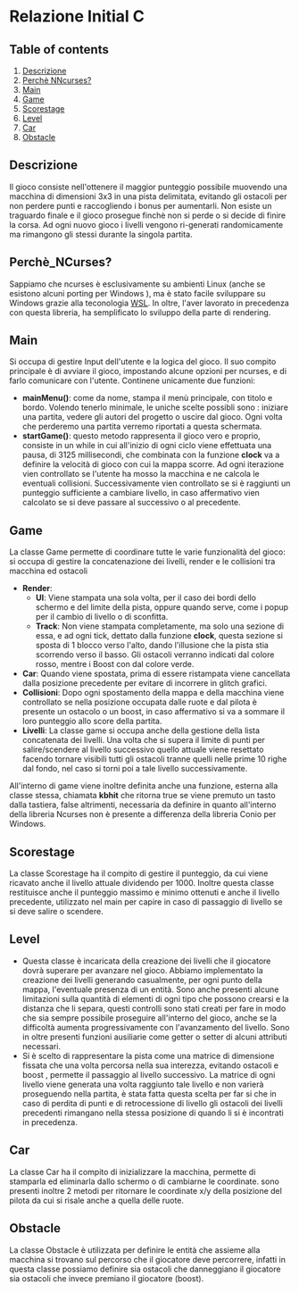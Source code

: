 # Relazione Initial C

## Table of contents
1. [ Descrizione ](#Descrizione)
2. [Perchè NNcurses?](#Perchè_NCurses?)
3. [ Main ](#Main)  
4. [ Game ](#Game)
5. [ Scorestage ](#Scorestage)
6. [ Level ](#Level)
7. [ Car ](#Car)
8. [ Obstacle ](#Obstacle)

## Descrizione
Il gioco consiste nell'ottenere il maggior punteggio possibile muovendo una macchina di dimensioni 3x3 in una pista delimitata, evitando gli ostacoli per non perdere punti e raccogliendo i bonus per aumentarli. Non esiste un traguardo finale e il gioco prosegue finchè non si perde o si decide di finire la corsa. Ad ogni nuovo gioco i livelli vengono ri-generati randomicamente ma rimangono gli stessi durante la singola partita.

## Perchè_NCurses?
Sappiamo che ncurses è esclusivamente su ambienti Linux (anche se esistono alcuni porting per Windows ), ma è stato facile sviluppare su Windows grazie alla teconologia [WSL](https://docs.microsoft.com/it-it/windows/wsl/install-win10). In oltre, l'aver lavorato in precedenza con questa libreria, ha semplificato lo sviluppo della parte di rendering.

## Main
Si occupa di gestire Input dell'utente e la logica del gioco. Il suo compito principale è di avviare il gioco, impostando alcune opzioni per ncurses, e di farlo comunicare con l'utente. Continene unicamente due funzioni:
* **mainMenu()**: come da nome, stampa il menù principale, con titolo e bordo. Volendo tenerlo minimale, le uniche scelte possibli sono : iniziare una partita, vedere gli autori del progetto o uscire dal gioco. Ogni volta che perderemo una partita verremo riportati a questa schermata.
* **startGame()**: questo metodo rappresenta il gioco vero e proprio, consiste in un while in cui all'inizio di ogni ciclo viene effettuata una pausa, di 3125 millisecondi, che combinata con la funzione **clock** va a definire la velocità di gioco con cui la mappa scorre. Ad ogni iterazione vien controllato se l'utente ha mosso la macchina e ne calcola le eventuali collisioni. Successivamente vien controllato se si è raggiunti un punteggio sufficiente a cambiare livello, in caso affermativo vien calcolato se si deve passare al successivo o al precedente.

## Game
La classe Game permette di coordinare tutte le varie funzionalità del gioco: si occupa di gestire la concatenazione dei livelli, render e le collisioni tra macchina ed ostacoli
* **Render**: 
  * **UI**: Viene stampata una sola volta, per il caso dei bordi dello schermo e del limite della pista, oppure quando serve, come i popup per il cambio di livello o di sconfitta.
  * **Track**: Non viene stampata completamente, ma solo una sezione di essa, e ad ogni tick, dettato dalla funzione **clock**, questa sezione si sposta di 1 blocco verso l'alto, dando l'illusione che la pista stia scorrendo verso il basso. Gli ostacoli verranno indicati dal colore rosso, mentre i Boost con dal colore verde.
* **Car**: Quando viene spostata, prima di essere ristampata viene cancellata dalla posizione precedente per evitare di incorrere in glitch grafici.
* **Collisioni**: Dopo ogni spostamento della mappa e della macchina viene controllato se nella posizione occupata dalle ruote e dal pilota è presente un ostacolo o un boost, in caso affermativo si va a sommare il loro punteggio allo score della partita.
* **Livelli**: La classe game si occupa anche della gestione della lista concatenata dei livelli. Una volta che si supera il limite di punti per salire/scendere al livello successivo quello attuale viene resettato facendo tornare visibili tutti gli ostacoli tranne quelli nelle prime 10 righe dal fondo, nel caso si torni poi a tale livello successivamente.

All'interno di game viene inoltre definita anche una funzione, esterna alla classe stessa, chiamata __kbhit__ che ritorna true se viene premuto un tasto dalla tastiera, false altrimenti, necessaria da definire in quanto all'interno della libreria Ncurses non è presente a differenza della libreria Conio per Windows.

## Scorestage
La classe Scorestage ha il compito di gestire il punteggio, da cui viene ricavato anche il livello attuale dividendo per 1000. Inoltre questa classe restituisce anche il punteggio massimo e minimo ottenuti e anche il livello precedente, utilizzato nel main per capire in caso di passaggio di livello se si deve salire o scendere.

## Level
* Questa classe è incaricata della creazione dei livelli che il giocatore dovrà superare per avanzare nel gioco. Abbiamo implementato la creazione dei livelli generando casualmente, per ogni punto della mappa, l'eventuale presenza di un entità. Sono anche presenti alcune limitazioni sulla quantità di elementi di ogni tipo che possono crearsi e la distanza che li separa, questi controlli sono stati creati per fare in modo che sia sempre possibile proseguire all'interno del gioco, anche se la difficoltà aumenta progressivamente con l'avanzamento del livello. Sono in oltre presenti funzioni ausiliarie  come getter o setter di alcuni attributi necessari.
* Si è scelto di rappresentare la pista come una matrice di dimensione fissata che una volta percorsa nella sua interezza, evitando ostacoli e boost , permette il passaggio al livello successivo. La matrice di ogni livello viene generata una volta raggiunto tale livello e non varierà proseguendo nella partita, è stata fatta questa scelta per far si che in caso di perdita di punti e di retrocessione di livello gli ostacoli dei livelli precedenti rimangano nella stessa posizione di quando li si è incontrati in precedenza. 

## Car
La classe Car ha il compito di inizializzare la macchina, permette di stamparla ed eliminarla dallo schermo o di cambiarne le coordinate. sono presenti inoltre 2 metodi per ritornare le coordinate x/y della posizione del pilota da cui si risale anche a quella delle ruote.

## Obstacle
La classe Obstacle è utilizzata per definire le entità che assieme alla macchina si trovano sul percorso che il giocatore deve percorrere, infatti in questa classe possiamo definire sia ostacoli che danneggiano il giocatore sia ostacoli che invece premiano il giocatore (boost).